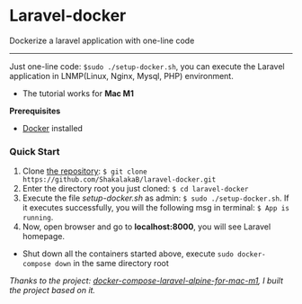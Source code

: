# Laravel-docker
Dockerize a laravel application with one-line code

----

Just one-line code: `$sudo ./setup-docker.sh`, you can execute the Laravel application in LNMP(Linux, Nginx, Mysql, PHP) environment.

* The tutorial works for **Mac M1**

**Prerequisites**
+ [Docker](https://docs.docker.com/desktop/) installed

### Quick Start
1. Clone [the repository](https://github.com/ShakalakaB/laravel-docker.git): `$ git clone https://github.com/ShakalakaB/laravel-docker.git`
2. Enter the directory root you just cloned: `$ cd laravel-docker`
3. Execute the file *setup-docker.sh* as admin: `$ sudo ./setup-docker.sh`. If it executes successfully, you will the following msg in terminal: `$ App is running`.
4. Now, open browser and go to **localhost:8000**, you will see Laravel homepage.
* Shut down all the containers started above, execute `sudo docker-compose down` in the same directory root


*Thanks to the project: [docker-compose-laravel-alpine-for-mac-m1](https://github.com/vgocoder/docker-compose-laravel-alpine-for-mac-m1), I built the project based on it.*


